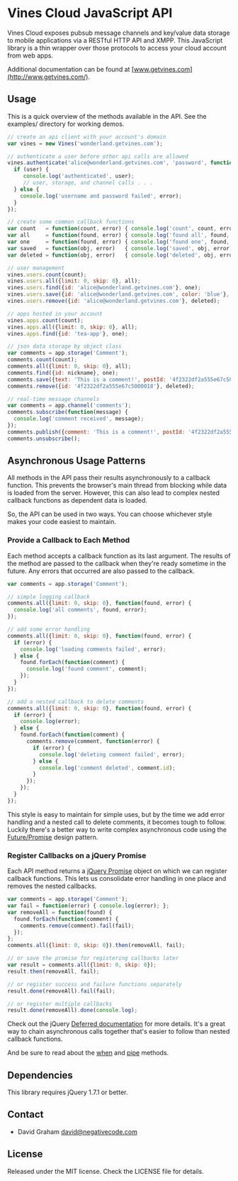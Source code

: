 # Vines Cloud JavaScript API

Vines Cloud exposes pubsub message channels and key/value data storage to mobile applications via a RESTful HTTP API and XMPP. This JavaScript library is a thin wrapper over those protocols to access your cloud account from web apps.

Additional documentation can be found at [www.getvines.com](http://www.getvines.com/).

## Usage

This is a quick overview of the methods available in the API. See the examples/ directory
for working demos.

```js
// create an api client with your account's domain
var vines = new Vines('wonderland.getvines.com');

// authenticate a user before other api calls are allowed
vines.authenticate('alice@wonderland.getvines.com', 'password', function(user, error) {
  if (user) {
     console.log('authenticated', user);
     // user, storage, and channel calls . . .
  } else {
    console.log('username and password failed', error);
  }
});

// create some common callback functions
var count   = function(count, error) { console.log('count', count, error); };
var all     = function(found, error) { console.log('found all', found, error); };
var one     = function(found, error) { console.log('found one', found, error); };
var saved   = function(obj, error)   { console.log('saved', obj, error); };
var deleted = function(obj, error)   { console.log('deleted', obj, error); };

// user management
vines.users.count(count);
vines.users.all({limit: 0, skip: 0}, all);
vines.users.find({id: 'alice@wonderland.getvines.com'}, one);
vines.users.save({id: 'alice@wonderland.getvines.com', color: 'blue'}, saved);
vines.users.remove({id: 'alice@wonderland.getvines.com'}, deleted);

// apps hosted in your account
vines.apps.count(count);
vines.apps.all({limit: 0, skip: 0}, all);
vines.apps.find({id: 'tea-app'}, one);

// json data storage by object class
var comments = app.storage('Comment');
comments.count(count);
comments.all({limit: 0, skip: 0}, all);
comments.find({id: nickname}, one);
comments.save({text: 'This is a comment!', postId: '4f2322df2a555e67c5000017'}, saved);
comments.remove({id: '4f2322df2a555e67c5000018'}, deleted);

// real-time message channels
var comments = app.channel('comments');
comments.subscribe(function(message) {
  console.log('comment received', message);
});
comments.publish({comment: 'This is a comment!', postId: '4f2322df2a555e67c5000017'});
comments.unsubscribe();
```

## Asynchronous Usage Patterns

All methods in the API pass their results asynchronously to a callback function. This prevents the browser's main thread from blocking while data is loaded from the server. However, this can also lead to complex nested callback functions as dependent data is loaded.

So, the API can be used in two ways. You can choose whichever style makes your code easiest to maintain.

### Provide a Callback to Each Method

Each method accepts a callback function as its last argument. The results of the method are passed to the callback when they're ready sometime in the future.  Any errors that occurred are also passed to the callback.

```js
var comments = app.storage('Comment');

// simple logging callback
comments.all({limit: 0, skip: 0}, function(found, error) {
  console.log('all comments', found, error);
});

// add some error handling
comments.all({limit: 0, skip: 0}, function(found, error) {
  if (error) {
    console.log('loading comments failed', error);
  } else {
    found.forEach(function(comment) {
      console.log('found comment', comment);
    });
  }
});

// add a nested callback to delete comments
comments.all({limit: 0, skip: 0}, function(found, error) {
  if (error) {
    console.log(error);
  } else {
    found.forEach(function(comment) {
      comments.remove(comment, function(error) {
        if (error) {
          console.log('deleting comment failed', error);
        } else {
          console.log('comment deleted', comment.id);
        }
      });
    });
  }
});
```

This style is easy to maintain for simple uses, but by the time we add error handling and a nested call to delete comments, it becomes tough to follow. Luckily there's a better way to write complex asynchronous code using the [Future/Promise](http://en.wikipedia.org/wiki/Futures_and_promises) design pattern.

### Register Callbacks on a jQuery Promise

Each API method returns a [jQuery Promise](http://api.jquery.com/Types/#Promise) object on which we can register callback functions. This lets us consolidate error handling in one place and removes the nested callbacks.

```js
var comments = app.storage('Comment');
var fail = function(error) { console.log(error); };
var removeAll = function(found) {
  found.forEach(function(comment) {
    comments.remove(comment).fail(fail);
  });
};
comments.all({limit: 0, skip: 0}).then(removeAll, fail);

// or save the promise for registering callbacks later
var result = comments.all({limit: 0, skip: 0});
result.then(removeAll, fail);

// or register success and failure functions separately
result.done(removeAll).fail(fail);

// or register multiple callbacks
result.done(removeAll).done(console.log);
```

Check out the jQuery [Deferred documentation](http://api.jquery.com/category/deferred-object/) for more details.  It's a great way to chain asynchronous calls together that's easier to follow than nested callback functions.

And be sure to read about the [when](http://api.jquery.com/jQuery.when/) and [pipe](http://api.jquery.com/deferred.pipe/) methods.

## Dependencies

This library requires jQuery 1.7.1 or better.

## Contact

* David Graham <david@negativecode.com>

## License

Released under the MIT license. Check the LICENSE file for details.
